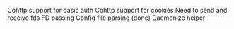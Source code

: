 
Cohttp support for basic auth
Cohttp support for cookies
Need to send and receive fds
FD passing
Config file parsing (done)
Daemonize helper
